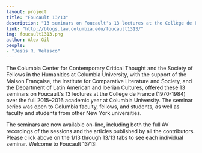 ```yaml
---
layout: project
title: "Foucault 13/13"
description: "13 seminars on Foucault's 13 lectures at the Collège de France"
link: "http://blogs.law.columbia.edu/foucault1313/"
img: foucault1313.png
author: Alex Gil
people:
- "Jesús R. Velasco"
---
```


The Columbia Center for Contemporary Critical Thought and the Society of Fellows in the Humanities at Columbia University, with the support of the Maison Française, the Institute for Comparative Literature and Society, and the Department of Latin American and Iberian Cultures, offered these 13 seminars on Foucault's 13 lectures at the Collège de France (1970-1984) over the full 2015–2016 academic year at Columbia University. The seminar series was open to Columbia faculty, fellows, and students, as well as faculty and students from other New York universities.

The seminars are now available on-line, including both the full AV recordings of the sessions and the articles published by all the contributors. Please click above on the 1/13 through 13/13 tabs to see each individual seminar.  Welcome to Foucault 13/13!